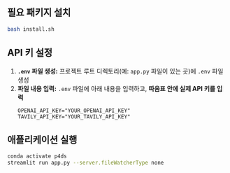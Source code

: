 ## 필요 패키지 설치
```bash
bash install.sh
```

## API 키 설정
1.  **`.env` 파일 생성:** 프로젝트 루트 디렉토리(예: `app.py` 파일이 있는 곳)에 `.env` 파일 생성
2.  **파일 내용 입력:** `.env` 파일에 아래 내용을 입력하고, **따옴표 안에 실제 API 키를 입력**
    ```dotenv
    OPENAI_API_KEY="YOUR_OPENAI_API_KEY"
    TAVILY_API_KEY="YOUR_TAVILY_API_KEY"
    ```

## 애플리케이션 실행
```bash
conda activate p4ds
streamlit run app.py --server.fileWatcherType none
```
